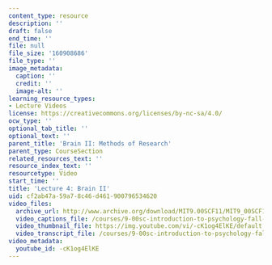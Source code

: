 ```yaml
---
content_type: resource
description: ''
draft: false
end_time: ''
file: null
file_size: '160908686'
file_type: ''
image_metadata:
  caption: ''
  credit: ''
  image-alt: ''
learning_resource_types:
- Lecture Videos
license: https://creativecommons.org/licenses/by-nc-sa/4.0/
ocw_type: ''
optional_tab_title: ''
optional_text: ''
parent_title: 'Brain II: Methods of Research'
parent_type: CourseSection
related_resources_text: ''
resource_index_text: ''
resourcetype: Video
start_time: ''
title: 'Lecture 4: Brain II'
uid: cf2ab47a-59a7-8c46-d461-900796534620
video_files:
  archive_url: http://www.archive.org/download/MIT9.00SCF11/MIT9_00SCF11_lec04_300k.mp4
  video_captions_file: /courses/9-00sc-introduction-to-psychology-fall-2011/b68d41d3d6745effb7c6a55f1a3e643e_-cK1og4ElKE.vtt
  video_thumbnail_file: https://img.youtube.com/vi/-cK1og4ElKE/default.jpg
  video_transcript_file: /courses/9-00sc-introduction-to-psychology-fall-2011/beec183e0ca4511f58d575774a851409_-cK1og4ElKE.pdf
video_metadata:
  youtube_id: -cK1og4ElKE
---
```

